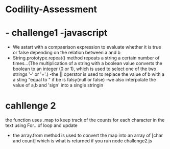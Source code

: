 # Codility-Assessment
# - challenge1 -javascript
- We astart with a compaerison expression  to evaluate  whether it is true or false  depending on the relation between a and b
- String.prototype.repeat() method repeats a string a certain number of times...(The multiplication of a string with a boolean value converts the boolean to an integer (0 or 1), which is used to select one of the two strings '-' or '+'.)
-the || operstor  is used to replace the value of b with a a sting "equal to " if be is falsy(null or false)
-we also interpolate the value of a,b and 'sign' into a single stringin 

# cahllenge 2

the function uses .map to keep track of the counts  for each  character in the text using  For...of loop and update 
- the array.from method  is used to convert the map into an array of [char and count] which is what is returned if you run node challenge2.js
